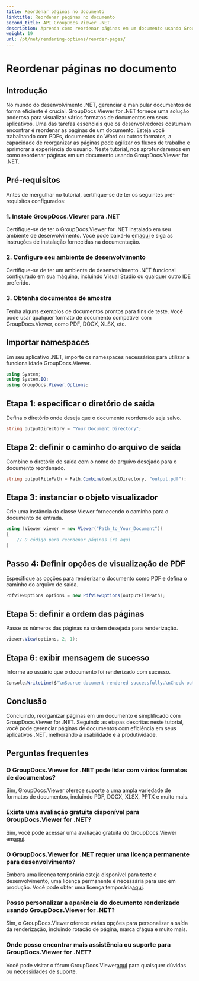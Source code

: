 ```yaml
---
title: Reordenar páginas no documento
linktitle: Reordenar páginas no documento
second_title: API GroupDocs.Viewer .NET
description: Aprenda como reordenar páginas em um documento usando GroupDocs.Viewer for .NET. Siga nosso tutorial passo a passo para um gerenciamento de documentos perfeito.
weight: 19
url: /pt/net/rendering-options/reorder-pages/
---
```


# Reordenar páginas no documento

## Introdução
No mundo do desenvolvimento .NET, gerenciar e manipular documentos de forma eficiente é crucial. GroupDocs.Viewer for .NET fornece uma solução poderosa para visualizar vários formatos de documentos em seus aplicativos. Uma das tarefas essenciais que os desenvolvedores costumam encontrar é reordenar as páginas de um documento. Esteja você trabalhando com PDFs, documentos do Word ou outros formatos, a capacidade de reorganizar as páginas pode agilizar os fluxos de trabalho e aprimorar a experiência do usuário. Neste tutorial, nos aprofundaremos em como reordenar páginas em um documento usando GroupDocs.Viewer for .NET.
## Pré-requisitos
Antes de mergulhar no tutorial, certifique-se de ter os seguintes pré-requisitos configurados:
### 1. Instale GroupDocs.Viewer para .NET
 Certifique-se de ter o GroupDocs.Viewer for .NET instalado em seu ambiente de desenvolvimento. Você pode baixá-lo em[aqui](https://releases.groupdocs.com/viewer/net/) e siga as instruções de instalação fornecidas na documentação.
### 2. Configure seu ambiente de desenvolvimento
Certifique-se de ter um ambiente de desenvolvimento .NET funcional configurado em sua máquina, incluindo Visual Studio ou qualquer outro IDE preferido.
### 3. Obtenha documentos de amostra
Tenha alguns exemplos de documentos prontos para fins de teste. Você pode usar qualquer formato de documento compatível com GroupDocs.Viewer, como PDF, DOCX, XLSX, etc.

## Importar namespaces
Em seu aplicativo .NET, importe os namespaces necessários para utilizar a funcionalidade GroupDocs.Viewer.

```csharp
using System;
using System.IO;
using GroupDocs.Viewer.Options;
```
## Etapa 1: especificar o diretório de saída
Defina o diretório onde deseja que o documento reordenado seja salvo.
```csharp
string outputDirectory = "Your Document Directory";
```
## Etapa 2: definir o caminho do arquivo de saída
Combine o diretório de saída com o nome de arquivo desejado para o documento reordenado.
```csharp
string outputFilePath = Path.Combine(outputDirectory, "output.pdf");
```
## Etapa 3: instanciar o objeto visualizador
Crie uma instância da classe Viewer fornecendo o caminho para o documento de entrada.
```csharp
using (Viewer viewer = new Viewer("Path_to_Your_Document"))
{
    // O código para reordenar páginas irá aqui
}
```
## Passo 4: Definir opções de visualização de PDF
Especifique as opções para renderizar o documento como PDF e defina o caminho do arquivo de saída.
```csharp
PdfViewOptions options = new PdfViewOptions(outputFilePath);
```
## Etapa 5: definir a ordem das páginas
Passe os números das páginas na ordem desejada para renderização.
```csharp
viewer.View(options, 2, 1);
```
## Etapa 6: exibir mensagem de sucesso
Informe ao usuário que o documento foi renderizado com sucesso.
```csharp
Console.WriteLine($"\nSource document rendered successfully.\nCheck output in {outputDirectory}.");
```

## Conclusão
Concluindo, reorganizar páginas em um documento é simplificado com GroupDocs.Viewer for .NET. Seguindo as etapas descritas neste tutorial, você pode gerenciar páginas de documentos com eficiência em seus aplicativos .NET, melhorando a usabilidade e a produtividade.
## Perguntas frequentes
### O GroupDocs.Viewer for .NET pode lidar com vários formatos de documentos?
Sim, GroupDocs.Viewer oferece suporte a uma ampla variedade de formatos de documentos, incluindo PDF, DOCX, XLSX, PPTX e muito mais.
### Existe uma avaliação gratuita disponível para GroupDocs.Viewer for .NET?
 Sim, você pode acessar uma avaliação gratuita do GroupDocs.Viewer em[aqui](https://releases.groupdocs.com/).
### O GroupDocs.Viewer for .NET requer uma licença permanente para desenvolvimento?
 Embora uma licença temporária esteja disponível para teste e desenvolvimento, uma licença permanente é necessária para uso em produção. Você pode obter uma licença temporária[aqui](https://purchase.groupdocs.com/temporary-license/).
### Posso personalizar a aparência do documento renderizado usando GroupDocs.Viewer for .NET?
Sim, o GroupDocs.Viewer oferece várias opções para personalizar a saída da renderização, incluindo rotação de página, marca d'água e muito mais.
### Onde posso encontrar mais assistência ou suporte para GroupDocs.Viewer for .NET?
 Você pode visitar o fórum GroupDocs.Viewer[aqui](https://forum.groupdocs.com/c/viewer/9) para quaisquer dúvidas ou necessidades de suporte.